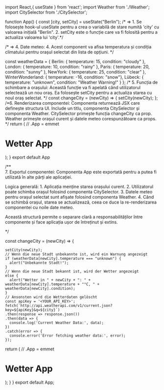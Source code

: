 import React,{ useState } from 'react';
import Weather from './Weather';
import CitySelector from './CitySelector'; 

function App() {
  const [city, setCity] = useState("Berlin");
 /* => 1. Se folosește hook-ul useState pentru a crea o variabilă de stare numită 'city' cu valoarea inițială "Berlin".
 2. setCity este o funcție care va fi folosită pentru a actualiza valoarea lui 'city'.*/
  
 /* => 4.
Date meteo:
 4. Acest component va afisa temperatura și condiția climatului pentru orașul selectat din lista de opțiuni.
 */
 
 const weatherData = {
  Berlin: { temperature: 15, condition: "cloudy" },
  London: { temperature: 10, condition: "rainy" },
  Paris: { temperature: 20, condition: "sunny" },
  NewYork: { temperature: 25, condition: "clear" },
  WinterWonderland: { temperature: -16, condition: "snow"},
  Lübeck: { temperature: "unknown", condition: "Weather Warning!" }
};
  /* 5.
Funcția de schimbare a orașului:
Această funcție va fi apelată când utilizatorul selectează un nou oraș.
  Ea folosește setCity pentru a actualiza starea cu noul oraș selectat. */
  const changeCity = (newCity) => {
    setCity(newCity);
  };
/*6.
Renderizarea componentei:
Componenta returnează JSX care definește structura UI.
Include un titlu, componenta CitySelector și componenta Weather.
CitySelector primește funcția changeCity ca prop.
Weather primește orașul curent și datele meteo corespunzătoare ca props.
*/
  return (
     // .App = emmet
    <div className="App">
      <h1>Wetter App</h1>
      <CitySelector changeCity={changeCity} />
      <Weather city={city} weatherData={weatherData[city]} />
    </div>
  );
}
export default App

/**  
 7.
Exportul componentei:
Componenta App este exportată pentru a putea fi utilizată în alte părți ale aplicației.


Logica generală:
1.
Aplicația menține starea orașului curent.
2.
Utilizatorul poate schimba orașul folosind componenta CitySelector.
3.
Datele meteo pentru orașul selectat sunt afișate folosind componenta Weather.
4.
Când se schimbă orașul, starea se actualizează, ceea ce duce la re-renderizarea componentei cu noile date meteo.


Această structură permite o separare clară a responsabilităților între componente și face aplicația ușor de întreținut și extins.

*/



const changeCity = (newCity) => {
  
    setCity(newCity);
    // Wenn die neue Stadt unbekannte ist, wird ein Warnung angezeigt
    if (weatherData[newCity].temperature === "unknown") {
      alert("Unbekannte Stadt!");
    }
    // Wenn die neue Stadt bekannt ist, wird der Wetter angezeigt
    else {
      alert("Wetter in " + newCity + ": " + weatherData[newCity].temperature + "°C, " + weatherData[newCity].condition);
    }
    // Ansonsten wird die Wetterdaten gelöscht
    const apiKey = '<YOUR_API_KEY>';
    fetch(`http://api.weatherapi.com/v1/current.json?key=${apiKey}&q=${city}`)
    .then(response => response.json())
    .then(data => {
      console.log('Current Weather Data:', data);
    })
    .catch(error => {
      console.error('Error fetching weather data:', error);
    });

  return (
    // .App = emmet
    <div className="App">
      <h1>Wetter App</h1>
      <CitySelector changeCity={changeCity} />
      <Weather city={city} weather={weatherData[city]} />
    </div>
  );
}
}
export default App;